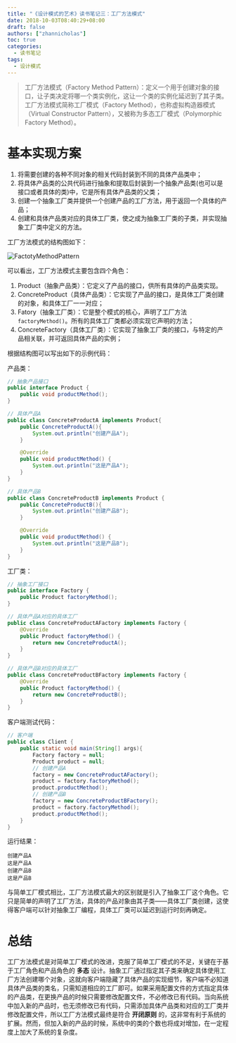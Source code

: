 ```yaml
---
title: "《设计模式的艺术》读书笔记三：工厂方法模式"
date: 2018-10-03T08:40:29+08:00
draft: false
authors: ["zhannicholas"]
toc: true
categories:
  - 读书笔记
tags:
  - 设计模式
---
```


> 工厂方法模式（Factory Method Pattern）：定义一个用于创建对象的接口，让子类决定将哪一个类实例化，这让一个类的实例化延迟到了其子类。工厂方法模式简称工厂模式（Factory Method），也称虚拟构造器模式（Virtual Constructor Pattern），又被称为多态工厂模式（Polymorphic Factory Method）。

# 基本实现方案

1. 将需要创建的各种不同对象的相关代码封装到不同的具体产品类中；
2. 将具体产品类的公共代码进行抽象和提取后封装到一个抽象产品类(也可以是接口或者具体的类)中，它是所有具体产品类的父类；
3. 创建一个抽象工厂类并提供一个创建产品的工厂方法，用于返回一个具体的产品；
4. 创建和具体产品类对应的具体工厂类，使之成为抽象工厂类的子类，并实现抽象工厂类中定义的方法。

工厂方法模式的结构图如下：

![FactotyMethodPattern](/images/design-patterns/FactotyMethodPattern.jpg "工厂方法模式结构图")

可以看出，工厂方法模式主要包含四个角色：

1. Product（抽象产品类）：它定义了产品的接口，供所有具体的产品类实现。
2. ConcreteProduct（具体产品类）：它实现了产品的接口，是具体工厂类创建的对象，和具体工厂一一对应；
3. Fatory（抽象工厂类）：它是整个模式的核心，声明了工厂方法`factoryMethod()`。所有的具体工厂类都必须实现它声明的方法；
4. ConcreteFactory（具体工厂类）：它实现了抽象工厂类的接口，与特定的产品相关联，并可返回具体产品的实例；

根据结构图可以写出如下的示例代码：

产品类：

```Java
// 抽象产品接口
public interface Product {
    public void productMethod();
}
```

```Java
// 具体产品A
public class ConcreteProductA implements Product{
    public ConcreteProductA(){
        System.out.println("创建产品A");
    }

    @Override
    public void productMethod() {
        System.out.println("这是产品A");
    }
}
```

```Java
// 具体产品B
public class ConcreteProductB implements Product {
    public ConcreteProductB(){
        System.out.println("创建产品B");
    }

    @Override
    public void productMethod() {
        System.out.println("这是产品B");
    }
}
```

工厂类：

```Java
// 抽象工厂接口
public interface Factory {
    public Product factoryMethod();
}
```

```Java
// 具体产品A对应的具体工厂
public class ConcreteProductAFactory implements Factory {
    @Override
    public Product factoryMethod() {
        return new ConcreteProductA();
    }
}
```

```Java
// 具体产品B对应的具体工厂
public class ConcreteProductBFactory implements Factory {
    @Override
    public Product factoryMethod() {
        return new ConcreteProductB();
    }
}
```

客户端测试代码：

```Java
// 客户端
public class Client {
    public static void main(String[] args){
        Factory factory = null;
        Product product = null;
        // 创建产品A
        factory = new ConcreteProductAFactory();
        product = factory.factoryMethod();
        product.productMethod();
        // 创建产品B
        factory = new ConcreteProductBFactory();
        product = factory.factoryMethod();
        product.productMethod();
    }
}
```

运行结果：

```text
创建产品A
这是产品A
创建产品B
这是产品B
```

与简单工厂模式相比，工厂方法模式最大的区别就是引入了抽象工厂这个角色。它只是简单的声明了工厂方法，具体的产品对象由其子类——具体工厂类创建，这使得客户端可以针对抽象工厂编程，具体工厂类可以延迟到运行时刻再确定。

# 总结

工厂方法模式是对简单工厂模式的改进，克服了简单工厂模式的不足，关键在于基于工厂角色和产品角色的 **多态** 设计。抽象工厂通过指定其子类来确定具体使用工厂方法创建哪个对象，这就向客户端隐藏了具体产品的实现细节，客户端不必知道具体产品类的类名，只需知道相应的工厂即可。如果采用配置文件的方式指定具体的产品类，在更换产品的时候只需要修改配置文件，不必修改已有代码。当向系统中加入新的产品时，也无须修改已有代码，只需添加具体产品类和对应的工厂类并修改配置文件，所以工厂方法模式最终是符合 **开闭原则** 的，这非常有利于系统的扩展。然而，但加入新的产品的时候，系统中的类的个数也将成对增加，在一定程度上加大了系统的复杂度。